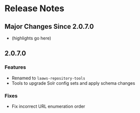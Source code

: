 # Release Notes

## Major Changes Since 2.0.7.0

*   (highlights go here)

## 2.0.7.0

### Features

*   Renamed to `laaws-repository-tools`
*   Tools to upgrade Solr config sets and apply schema changes

### Fixes

*   Fix incorrect URL enumeration order

